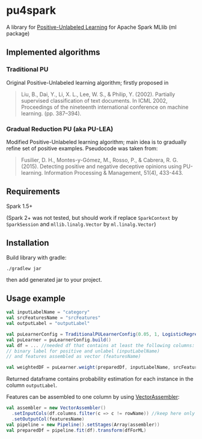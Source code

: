 # pu4spark
A library for [Positive-Unlabeled Learning](https://en.wikipedia.org/wiki/One-class_classification#PU_learning)
for Apache Spark MLlib (ml package)

## Implemented algorithms

### Traditional PU
Original Positive-Unlabeled learning algorithm; firstly proposed in
> Liu, B., Dai, Y., Li, X. L., Lee, W. S., & Philip, Y. (2002).
Partially supervised classification of text documents.
In ICML 2002, Proceedings of the nineteenth international conference on machine learning. (pp. 387–394).

### Gradual Reduction PU (aka PU-LEA)
Modified Positive-Unlabeled learning algorithm;
main idea is to gradually refine set of positive examples.
Pseudocode was taken from:
>Fusilier, D. H., Montes-y-Gómez, M., Rosso, P., & Cabrera, R. G. (2015).
Detecting positive and negative deceptive opinions using PU-learning.
Information Processing & Management, 51(4), 433-443.

## Requirements

Spark 1.5+

(Spark 2+ was not tested,
but should work if replace `SparkContext` by `SparkSession`
and `mllib.linalg.Vector` by `ml.linalg.Vector`)

## Installation

Build library with gradle:

```shell
./gradlew jar
```

then add generated jar to your project.

## Usage example


```scala
val inputLabelName = "category"
val srcFeaturesName = "srcFeatures"
val outputLabel = "outputLabel"

val puLearnerConfig = TraditionalPULearnerConfig(0.05, 1, LogisticRegressionConfig())
val puLearner = puLearnerConfig.build()
val df = ... //needed df that contains at least the following columns:
// binary label for positive and unlabel (inputLabelName)
// and features assembled as vector (featuresName)

val weightedDF = puLearner.weight(preparedDf, inputLabelName, srcFeaturesName, outputLabel)
```
Returned dataframe contains probability estimation for each instance in the column `outputLabel`.

Features can be assembled to one column by using [VectorAssembler](https://spark.apache.org/docs/1.6.2/ml-features.html#vectorassembler):
```scala
val assembler = new VectorAssembler()
  .setInputCols(df.columns.filter(c => c != rowName)) //keep here only feature columns
  .setOutputCol(featuresName)
val pipeline = new Pipeline().setStages(Array(assembler))
val preparedDf = pipeline.fit(df).transform(dfForML)
```
